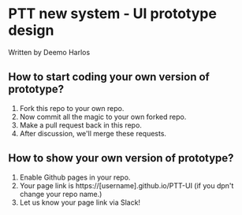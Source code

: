 PTT new system - UI prototype design
===
Written by Deemo Harlos

How to start coding your own version of prototype?
---
1. Fork this repo to your own repo.
2. Now commit all the magic to your own forked repo.
3. Make a pull request back in this repo.
4. After discussion, we'll merge these requests.

How to show your own version of prototype?
---
1. Enable Github pages in your repo.
2. Your page link is https://[username].github.io/PTT-UI
(if you dpn't change your repo name.)
3. Let us know your page link via Slack!
